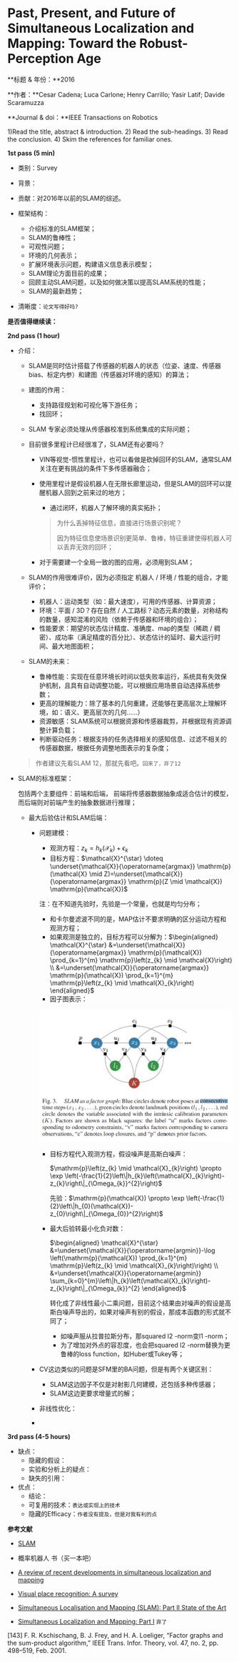 # Past, Present, and Future of Simultaneous Localization and Mapping: Toward the Robust-Perception Age

**标题 & 年份：**2016

**作者：**Cesar Cadena; Luca Carlone; Henry Carrillo; Yasir Latif; Davide Scaramuzza

**Journal & doi：**IEEE Transactions on Robotics

1)Read the title, abstract & introduction. 2) Read the sub-headings. 3) Read the conclusion. 4) Skim the references for familiar ones.

**1st pass (5 min)**

- 类别：Survey
- 背景：
- 贡献：对2016年以前的SLAM的综述。
- 框架结构：
  - 介绍标准的SLAM框架；
  - SLAM的鲁棒性；
  - 可观性问题；
  - 环境的几何表示；
  - 扩展环境表示问题，构建语义信息表示模型；
  - SLAM理论方面目前的成果；
  - 回顾主动SLAM问题，以及如何做决策以提高SLAM系统的性能；
  - SLAM的最新趋势；

- 清晰度：`论文写得好吗?`

**是否值得继续读：**

**2nd pass (1 hour)**

- 介绍：

  - SLAM是同时估计搭载了传感器的机器人的状态（位姿、速度、传感器bias、标定内参）和建图（传感器对环境的感知）的算法；

  - 建图的作用：

    - 支持路径规划和可视化等下游任务；
    - 找回环；

  - SLAM 专家必须处理从传感器校准到系统集成的实际问题；

  - 目前很多里程计已经很准了，SLAM还有必要吗？

    - VIN等视觉-惯性里程计，也可以看做是砍掉回环的SLAM，通常SLAM关注在更有挑战的条件下多传感器融合；

    - 使用里程计是假设机器人在无限长廊里运动，但是SLAM的回环可以提醒机器人回到之前来过的地方；

      - 通过闭环，机器人了解环境的真实拓扑；

      > 为什么丢掉特征信息，直接进行场景识别呢？
      >
      > 因为特征信息使场景识别更简单、鲁棒，特征重建使得机器人可以丢弃无效的回环；

    - 对于需要建一个全局一致的图的应用，必须用到SLAM；

  - SLAM的作用很难评价，因为必须指定 机器人 / 环境 / 性能的组合，才能评价；

    - 机器人：运动类型（如：最大速度），可用的传感器、计算资源；
    - 环境：平面 / 3D？存在自然 / 人工路标？动态元素的数量，对称结构的数量，感知混淆的风险（依赖于传感器和环境的组合）；
    - 性能要求：期望的状态估计精度、准确度、map的类型（稀疏 / 稠密）、成功率（满足精度的百分比）、状态估计的延时、最大运行时间、最大地图面积；

  - SLAM的未来：

    - 鲁棒性能：实现在任意环境长时间以低失败率运行，系统具有失效保护机制，且具有自动调整功能，可以根据应用场景自动选择系统参数；
    - 更高的理解能力：除了基本的几何重建，还能够在更高层次上理解环境，如：语义、更高层次的几何……）
    - 资源敏感：SLAM系统可以根据资源和传感器裁剪，并根据现有资源调整计算负载；
    - 判断驱动任务：根据支持的任务选择相关的感知信息、过滤不相关的传感器数据，根据任务调整地图表示的复杂度；

  > 作者建议先看SLAM 12，那就先看吧。`回来了，弃了12`

- SLAM的标准框架：

  包括两个主要组件：前端和后端， 前端将传感器数据抽象成适合估计的模型，而后端则对前端产生的抽象数据进行推理；
  
  - 最大后验估计和SLAM后端：
  
    - 问题建模：
  
      - 观测方程：$z_{k}=h_{k}\left(\mathcal{X}_{k}\right)+\epsilon_{k}$
      - 目标方程：$\mathcal{X}^{\star} \doteq \underset{\mathcal{X}}{\operatorname{argmax}} \mathrm{p}(\mathcal{X} \mid Z)=\underset{\mathcal{X}}{\operatorname{argmax}} \mathrm{p}(Z \mid \mathcal{X}) \mathrm{p}(\mathcal{X})$
  
      注：在不知道先验时，先验是一个常量，也就是均匀分布；
  
      - 和卡尔曼滤波不同的是，MAP估计不要求明确的区分运动方程和观测方程；
      - 如果观测是独立的，目标方程可以分解为：$\begin{aligned} \mathcal{X}^{\star} &=\underset{\mathcal{X}}{\operatorname{argmax}} \mathrm{p}(\mathcal{X}) \prod_{k=1}^{m} \mathrm{p}\left(z_{k} \mid \mathcal{X}\right) \\ &=\underset{\mathcal{X}}{\operatorname{argmax}} \mathrm{p}(\mathcal{X}) \prod_{k=1}^{m} \mathrm{p}\left(z_{k} \mid \mathcal{X}_{k}\right) \end{aligned}$
      - 因子图表示：
  
      ![image-20211227202834720](img/image-20211227202834720.png)
  
      - 目标方程代入观测方程，假设噪声是高斯白噪声：
  
        $\mathrm{p}\left(z_{k} \mid \mathcal{X}_{k}\right) \propto \exp \left(-\frac{1}{2}\left\|h_{k}\left(\mathcal{X}_{k}\right)-z_{k}\right\|_{\Omega_{k}}^{2}\right)$
  
        先验：$\mathrm{p}(\mathcal{X}) \propto \exp \left(-\frac{1}{2}\left\|h_{0}(\mathcal{X})-z_{0}\right\|_{\Omega_{0}}^{2}\right)$
  
      - 最大后验转最小化负对数：
  
        $\begin{aligned} \mathcal{X}^{\star} &=\underset{\mathcal{X}}{\operatorname{argmin}}-\log \left(\mathrm{p}(\mathcal{X}) \prod_{k=1}^{m} \mathrm{p}\left(z_{k} \mid \mathcal{X}_{k}\right)\right) \\ &=\underset{\mathcal{X}}{\operatorname{argmin}} \sum_{k=0}^{m}\left\|h_{k}\left(\mathcal{X}_{k}\right)-z_{k}\right\|_{\Omega_{k}}^{2} \end{aligned}$
  
        转化成了非线性最小二乘问题，目前这个结果由对噪声的假设是高斯白噪声导出的，如果对噪声有别的假设，那成本函数的形式就不同了；
  
        - 如噪声服从拉普拉斯分布，那squared l2 -norm变l1 -norm；
        - 为了增加对外点的容忍度，也会把squared l2 -norm替换为更鲁棒的loss function，如Huber或Tukey等；
  
    - CV这边类似的问题是SFM里的BA问题，但是有两个关键区别：
  
      - SLAM这边因子不仅是对射影几何建模，还包括多种传感器；
      - SLAM这边更要求增量式的解；
  
    - 非线性优化：
  
    - 
  
      

**3rd pass (4-5 hours)**

- 缺点：
  - 隐藏的假设：
  - 实验和分析上的疑点：
  - 缺失的引用：
- 优点：
  - 结论：
  - 可复用的技术：`表达或实现上的技术`
  - 隐藏的Efficacy：`作者没有提及，但是对我有利的点`





**参考文献**

- [SLAM](https://www.cs.columbia.edu/~allen/F19/NOTES/slam_paper.pdf)

- 概率机器人 书（买一本吧）
- [A review of recent developments in simultaneous localization and mapping](https://ieeexplore.ieee.org/stamp/stamp.jsp?arnumber=6038117)

- [Visual place recognition: A survey](https://eprints.qut.edu.au/222264/1/visual_place_recognition_a_survey_revised_final.pdf)
- [Simultaneous Localisation and Mapping (SLAM): Part II State of the Art](http://robotics.caltech.edu/~jwb/courses/ME132/final/slamtute2.pdf)
- [Simultaneous Localization and Mapping: Part I](http://everobotics.org/pdf/SLAMTutorial.pdf) `弃了`

[143] F. R. Kschischang, B. J. Frey, and H. A. Loeliger, “Factor graphs and the sum-product algorithm,” IEEE Trans. Infor. Theory, vol. 47, no. 2, pp. 498–519, Feb. 2001.
